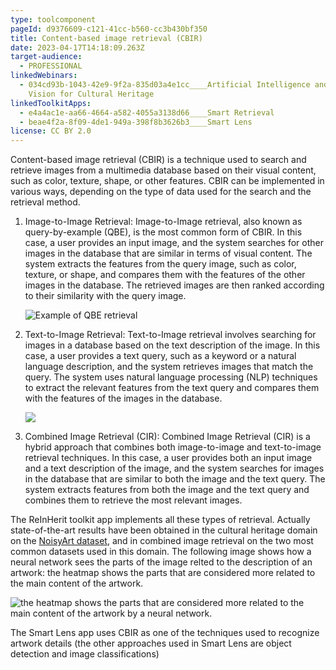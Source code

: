 ```yaml
---
type: toolcomponent
pageId: d9376609-c121-41cc-b560-cc3b430bf350
title: Content-based image retrieval (CBIR)
date: 2023-04-17T14:18:09.263Z
target-audience:
  - PROFESSIONAL
linkedWebinars:
  - 034cd93b-1043-42e9-9f2a-835d03a4e1cc____Artificial Intelligence and Computer
    Vision for Cultural Heritage
linkedToolkitApps:
  - e4a4ac1e-aa66-4664-a582-4055a3138d66____Smart Retrieval
  - beae4f2a-8f09-4de1-949a-398f8b3626b3____Smart Lens
license: CC BY 2.0
---
```

Content-based image retrieval (CBIR) is a technique used to search and retrieve images from a multimedia database based on their visual content, such as color, texture, shape, or other features. CBIR can be implemented in various ways, depending on the type of data used for the search and the retrieval method.

1. Image-to-Image Retrieval: Image-to-Image retrieval, also known as query-by-example (QBE), is the most common form of CBIR. In this case, a user provides an input image, and the system searches for other images in the database that are similar in terms of visual content. The system extracts the features from the query image, such as color, texture, or shape, and compares them with the features of the other images in the database. The retrieved images are then ranked according to their similarity with the query image.

   ![Example of QBE retrieval](https://ucarecdn.com/2db70a08-2030-4c6b-98fa-b7699839a10d/ "Example of QBE retrieval")
2. Text-to-Image Retrieval: Text-to-Image retrieval involves searching for images in a database based on the text description of the image. In this case, a user provides a text query, such as a keyword or a natural language description, and the system retrieves images that match the query. The system uses natural language processing (NLP) techniques to extract the relevant features from the text query and compares them with the features of the images in the database.

   ![](https://ucarecdn.com/7d4fd55e-d54d-4d4f-8db2-41157a6b300d/)
3. Combined Image Retrieval (CIR): Combined Image Retrieval (CIR) is a hybrid approach that combines both image-to-image and text-to-image retrieval techniques. In this case, a user provides both an input image and a text description of the image, and the system searches for images in the database that are similar to both the image and the text query. The system extracts features from both the image and the text query and combines them to retrieve the most relevant images.

The ReInHerit toolkit app implements all these types of retrieval. Actually state-of-the-art results have been obtained in the cultural heritage domain on the [NoisyArt dataset](https://github.com/delchiaro/NoisyArt), and in combined image retrieval on the two most common datasets used in this domain. The following image shows how a neural network sees the parts of the image relted to the description of an artwork: the heatmap shows the parts that are considered more related to the main content of the artwork.

![ the heatmap shows the parts that are considered more related to the main content of the artwork by a neural network.](https://ucarecdn.com/72085274-3f84-4fcc-b052-ba4c6ad10ff0/ " the heatmap shows the parts that are considered more related to the main content of the artwork by a neural network.")

The Smart Lens app uses CBIR as one of the techniques used to recognize artwork details (the other approaches used in Smart Lens are object detection and image classifications)